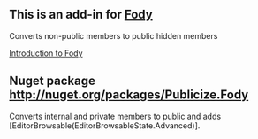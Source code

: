 ## This is an add-in for [Fody](https://github.com/SimonCropp/Fody/) 

Converts non-public members to public hidden members

[Introduction to Fody](http://github.com/SimonCropp/Fody/wiki/SampleUsage)

## Nuget package http://nuget.org/packages/Publicize.Fody 

Converts internal and private members to public and adds [EditorBrowsable(EditorBrowsableState.Advanced)].